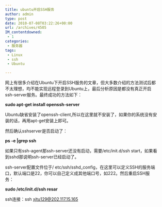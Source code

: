 ```yaml
---
title: ubuntu开启SSH服务
author: admin
type: post
date: 2010-07-08T03:22:26+00:00
url: /archives/4505
IM_contentdowned:
 - 1
categories:
 - 服务器
tags:
 - Linux
 - ssh
 - Ubuntu

---
```

网上有很多介绍在Ubuntu下开启SSH服务的文章，但大多数介绍的方法测试后都不太理想，均不能实现远程登录到Ubuntu上，最后分析原因是都没有真正开启ssh-server服务。最终成功的方法如下：

**sudo apt-get install openssh-server**

Ubuntu缺省安装了openssh-client,所以在这里就不安装了，如果你的系统没有安装的话，再用apt-get安装上即可。

然后确认sshserver是否启动了：

**ps -e |grep ssh**

如果只有ssh-agent那ssh-server还没有启动，需要/etc/init.d/ssh start，如果看到sshd那说明ssh-server已经启动了。

ssh-server配置文件位于/ etc/ssh/sshd_config，在这里可以定义SSH的服务端口，默认端口是22，你可以自己定义成其他端口号，如222。然后重启SSH服务：

**sudo /etc/init.d/ssh resar**

ssh连接：ssh xjtu129@202.117.15.165